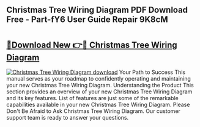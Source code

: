 ## Christmas Tree Wiring Diagram PDF Download Free - Part-fY6 User Guide Repair 9K8cM

# <h2><a href="http://dfk2v08.blite.top/?on=Christmas+Tree+Wiring+Diagram">🔗Download New 👉🔴 Christmas Tree Wiring Diagram</a></h2>

[![Christmas Tree Wiring Diagram download](https://i.imgur.com/lujVjoI.png)](http://dfk2v08.blite.top/?on=Christmas+Tree+Wiring+Diagram)
Your Path to Success This manual serves as your roadmap to confidently operating and maintaining your new Christmas Tree Wiring Diagram. Understanding the Product This section provides an overview of your new Christmas Tree Wiring Diagram and its key features. List of features are just some of the remarkable capabilities available in your new Christmas Tree Wiring Diagram. Please Don't Be Afraid to Ask Christmas Tree Wiring Diagram. Our customer support team is ready to answer your questions.
